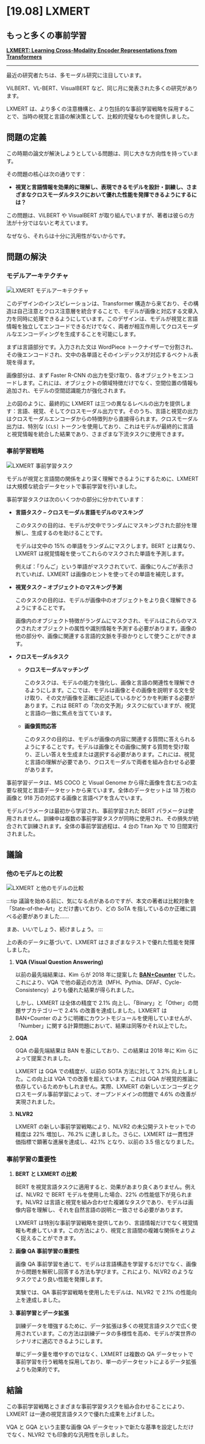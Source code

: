 # [19.08] LXMERT

## もっと多くの事前学習

[**LXMERT: Learning Cross-Modality Encoder Representations from Transformers**](https://arxiv.org/abs/1908.07490)

---

最近の研究者たちは、多モーダル研究に注目しています。

ViLBERT、VL-BERT、VisualBERT など、同じ月に発表された多くの研究があります。

LXMERT は、より多くの注意機構と、より包括的な事前学習戦略を採用することで、当時の視覚と言語の解決策として、比較的完璧なものを提供しました。

## 問題の定義

この時期の論文が解決しようとしている問題は、同じ大きな方向性を持っています。

その問題の核心は次の通りです：

- **視覚と言語情報を効果的に理解し、表現できるモデルを設計・訓練し、さまざまなクロスモーダルタスクにおいて優れた性能を発揮できるようにするには？**

この問題は、ViLBERT や VisualBERT が取り組んでいますが、著者は彼らの方法が十分ではないと考えています。

なぜなら、それらは十分に汎用性がないからです。

## 問題の解決

### モデルアーキテクチャ

![LXMERT モデルアーキテクチャ](./img/arch_lxmert.jpg)

このデザインのインスピレーションは、Transformer 構造から来ており、その構造は自己注意とクロス注意層を統合することで、モデルが画像と対応する文章入力を同時に処理できるようにしています。このデザインは、モデルが視覚と言語情報を独立してエンコードできるだけでなく、両者が相互作用してクロスモーダルなエンコーディングを生成することを可能にします。

まずは言語部分です。入力された文は WordPiece トークナイザーで分割され、その後エンコードされ、文中の各単語とそのインデックスが対応するベクトル表現を得ます。

画像部分は、まず Faster R-CNN の出力を受け取り、各オブジェクトをエンコードします。これには、オブジェクトの領域特徴だけでなく、空間位置の情報も追加され、モデルの空間認識能力が強化されます。

上の図のように、最終的に LXMERT は三つの異なるレベルの出力を提供します：言語、視覚、そしてクロスモーダル出力です。そのうち、言語と視覚の出力はクロスモーダルエンコーダからの特徴列から直接得られます。クロスモーダル出力は、特別な `[CLS]` トークンを使用しており、これはモデルが最終的に言語と視覚情報を統合した結果であり、さまざまな下流タスクに使用できます。

### 事前学習戦略

![LXMERT 事前学習タスク](./img/lxmert_pretrain.jpg)

モデルが視覚と言語間の関係をより深く理解できるようにするために、LXMERT は大規模な統合データセットで事前学習を行いました。

事前学習タスクは次のいくつかの部分に分かれています：

- **言語タスク – クロスモーダル言語モデルのマスキング**

  このタスクの目的は、モデルが文中でランダムにマスキングされた部分を理解し、生成するのを助けることです。

  モデルは文中の 15% の単語をランダムにマスクします。BERT とは異なり、LXMERT は視覚情報を使ってこれらのマスクされた単語を予測します。

  例えば：「りんご」という単語がマスクされていて、画像にりんごが表示されていれば、LXMERT は画像のヒントを使ってその単語を補完します。

- **視覚タスク – オブジェクトのマスキング予測**

  このタスクの目的は、モデルが画像中のオブジェクトをより良く理解できるようにすることです。

  画像内のオブジェクト特徴がランダムにマスクされ、モデルはこれらのマスクされたオブジェクトの属性や識別情報を予測する必要があります。画像の他の部分や、画像に関連する言語的文脈を手掛かりとして使うことができます。

- **クロスモーダルタスク**

  - **クロスモーダルマッチング**

    このタスクは、モデルの能力を強化し、画像と言語の関連性を理解できるようにします。ここでは、モデルは画像とその画像を説明する文を受け取り、その文が画像を正確に記述しているかどうかを判断する必要があります。これは BERT の「次の文予測」タスクに似ていますが、視覚と言語の一致に焦点を当てています。

  - **画像質問応答**

    このタスクの目的は、モデルが画像の内容に関連する質問に答えられるようにすることです。モデルは画像とその画像に関する質問を受け取り、正しい答えを生成または選択する必要があります。これには、視覚と言語の理解が必要であり、クロスモーダルで両者を組み合わせる必要があります。

事前学習データは、MS COCO と Visual Genome から得た画像を含む五つの主要な視覚と言語データセットから来ています。全体のデータセットは 18 万枚の画像と 918 万の対応する画像と言語ペアを含んでいます。

モデルパラメータは最初から学習され、事前学習された BERT パラメータは使用されません。訓練中は複数の事前学習タスクが同時に使用され、その損失が統合されて訓練されます。全体の事前学習過程は、4 台の Titan Xp で 10 日間実行されました。

## 議論

### 他のモデルとの比較

![LXMERT と他のモデルの比較](./img/lxmert_table1.jpg)

:::tip
議論を始める前に、気になる点があるのですが、本文の著者は比較対象を「State-of-the-Art」とだけ書いており、どの SoTA を指しているのか正確に調べる必要がありました……

まあ、いいでしょう、続けましょう。
:::

上の表のデータに基づいて、LXMERT はさまざまなテストで優れた性能を発揮しました。

1. **VQA (Visual Question Answering)**

   以前の最先端結果は、Kim らが 2018 年に提案した [**BAN+Counter**](https://arxiv.org/abs/1805.07932) でした。これにより、VQA で他の最近の方法（MFH、Pythia、DFAF、Cycle-Consistency）よりも優れた結果が得られました。

   しかし、LXMERT は全体の精度で 2.1% 向上し、「Binary」と「Other」の問題サブカテゴリーで 2.4% の改善を達成しました。LXMERT は BAN+Counter のように明確にカウントモジュールを使用していませんが、「Number」に関する計算問題において、結果は同等かそれ以上でした。

2. **GQA**

   GQA の最先端結果は BAN を基にしており、この結果は 2018 年に Kim らによって提案されました。

   LXMERT は GQA での精度が、以前の SOTA 方法に対して 3.2% 向上しました。この向上は VQA での改善を超えています。これは GQA が視覚的推論に依存しているためかもしれません。実際、LXMERT の新しいエンコーダとクロスモーダル事前学習によって、オープンドメインの問題で 4.6% の改善が実現されました。

3. **NLVR2**

   LXMERT の新しい事前学習戦略により、NLVR2 の未公開テストセットでの精度は 22% 増加し、76.2% に達しました。さらに、LXMERT は一貫性評価指標で顕著な進展を達成し、42.1% となり、以前の 3.5 倍となりました。

### 事前学習の重要性

1. **BERT と LXMERT の比較**

   BERT を視覚言語タスクに適用すると、効果があまり良くありません。例えば、NLVR2 で BERT モデルを使用した場合、22% の性能低下が見られます。NLVR2 は言語と視覚を組み合わせた複雑なタスクであり、モデルは画像内容を理解し、それを自然言語の説明と一致させる必要があります。

   LXMERT は特別な事前学習戦略を提供しており、言語情報だけでなく視覚情報も考慮しています。この方法により、視覚と言語間の複雑な関係をよりよく捉えることができます。

2. **画像 QA 事前学習の重要性**

   画像 QA 事前学習を通じて、モデルは言語構造を学習するだけでなく、画像から問題を解釈し回答する方法も学びます。これにより、NLVR2 のようなタスクでより良い性能を発揮します。

   実験では、QA 事前学習戦略を使用したモデルは、NLVR2 で 2.1% の性能向上を達成しました。

3. **事前学習とデータ拡張**

   訓練データを増強するために、データ拡張は多くの視覚言語タスクで広く使用されています。この方法は訓練データの多様性を高め、モデルが実世界のシナリオに適応できるようにします。

   単にデータ量を増やすのではなく、LXMERT は複数の QA データセットで事前学習を行う戦略を採用しており、単一のデータセットによるデータ拡張よりも効果的です。

## 結論

この事前学習戦略とさまざまな事前学習タスクを組み合わせることにより、LXMERT は一連の視覚言語タスクで優れた成果を上げました。

VQA と GQA という主要な画像 QA データセットで新たな基準を設定しただけでなく、NLVR2 でも印象的な汎用性を示しました。
